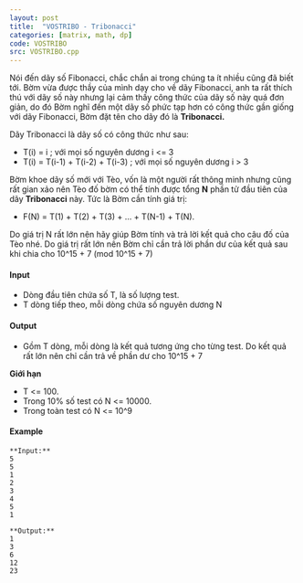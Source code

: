 ```yaml
---
layout: post
title:  "VOSTRIBO - Tribonacci"
categories: [matrix, math, dp]
code: VOSTRIBO
src: VOSTRIBO.cpp
---
```



Nói đến dãy số Fibonacci, chắc chắn ai trong chúng ta ít nhiều cũng đã biết tới. Bờm vừa được thầy của mình dạy cho về dãy Fibonacci, anh ta rất thích thú với dãy số này nhưng lại cảm thấy công thức của dãy số này quá đơn giản, do đó Bờm nghĩ đến một dãy số phức tạp hơn có công thức gần giống với dãy Fibonacci, Bờm đặt tên cho dãy đó là **Tribonacci.**

Dãy Tribonacci là dãy số có công thức như sau:

*   T(i) = i ; với mọi số nguyên dương i <= 3
*   T(i) = T(i-1) + T(i-2) + T(i-3) ; với mọi số nguyên dương i > 3

Bờm khoe dãy số mới với Tèo, vốn là một người rất thông minh nhưng cũng rất gian xảo nên Tèo đố bờm có thể tính được tổng **N** phần tử đầu tiên của dãy **Tribonacci** này. Tức là Bờm cần tính giá trị:

*   F(N) = T(1) + T(2) + T(3) + ... + T(N-1) + T(N).

Do giá trị N rất lớn nên hãy giúp Bờm tính và trả lời kết quả cho câu đố của Tèo nhé. Do giá trị rất lớn nên Bờm chỉ cần trả lời phần dư của kết quả sau khi chia cho 10^15 + 7 (mod 10^15 + 7)

#### Input

*   Dòng đầu tiên chứa số T, là số lượng test.
*   T dòng tiếp theo, mỗi dòng chứa số nguyên dương N

#### Output

*   Gồm T dòng, mỗi dòng là kết quả tương ứng cho từng test. Do kết quả rất lớn nên chỉ cần trả về phần dư cho 10^15 + 7

**Giới hạn**

*   T <= 100.
*   Trong 10% số test có N <= 10000.
*   Trong toàn test có N <= 10^9

#### Example

```
**Input:**
5
5
1
2
3
4
5
1

**Output:**
1
3
6
12
23
```

<!--more-->

